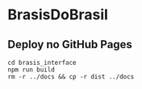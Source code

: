 # BrasisDoBrasil


## Deploy no GitHub Pages

    cd brasis_interface
    npm run build
    rm -r ../docs && cp -r dist ../docs
